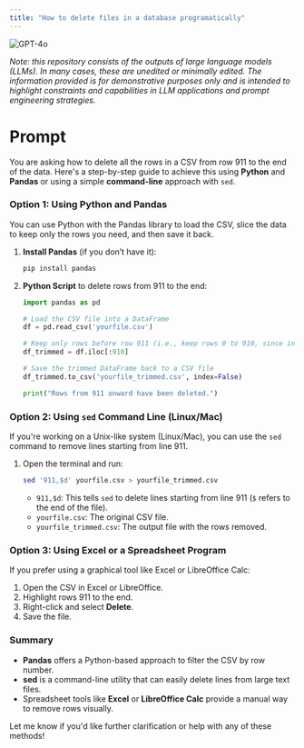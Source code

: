```yaml
---
title: "How to delete files in a database programatically"
---
```

![GPT-4o](https://img.shields.io/badge/GPT--4o-3333FF?style=for-the-badge&logo=openai&logoColor=white)



*Note: this repository consists of the outputs of large language models (LLMs). In many cases, these are unedited or minimally edited. The information provided is for demonstrative purposes only and is intended to highlight constraints and capabilities in LLM applications and prompt engineering strategies.*


# Prompt
You are asking how to delete all the rows in a CSV from row 911 to the end of the data. Here's a step-by-step guide to achieve this using **Python** and **Pandas** or using a simple **command-line** approach with `sed`.

### Option 1: Using Python and Pandas

You can use Python with the Pandas library to load the CSV, slice the data to keep only the rows you need, and then save it back.

1. **Install Pandas** (if you don’t have it):
   ```bash
   pip install pandas
   ```

2. **Python Script** to delete rows from 911 to the end:

   ```python
   import pandas as pd

   # Load the CSV file into a DataFrame
   df = pd.read_csv('yourfile.csv')

   # Keep only rows before row 911 (i.e., keep rows 0 to 910, since indexing starts from 0)
   df_trimmed = df.iloc[:910]

   # Save the trimmed DataFrame back to a CSV file
   df_trimmed.to_csv('yourfile_trimmed.csv', index=False)

   print("Rows from 911 onward have been deleted.")
   ```

### Option 2: Using `sed` Command Line (Linux/Mac)

If you're working on a Unix-like system (Linux/Mac), you can use the `sed` command to remove lines starting from line 911.

1. Open the terminal and run:
   ```bash
   sed '911,$d' yourfile.csv > yourfile_trimmed.csv
   ```

   - `911,$d`: This tells `sed` to delete lines starting from line 911 (`$` refers to the end of the file).
   - `yourfile.csv`: The original CSV file.
   - `yourfile_trimmed.csv`: The output file with the rows removed.

### Option 3: Using Excel or a Spreadsheet Program

If you prefer using a graphical tool like Excel or LibreOffice Calc:
1. Open the CSV in Excel or LibreOffice.
2. Highlight rows 911 to the end.
3. Right-click and select **Delete**.
4. Save the file.

### Summary
- **Pandas** offers a Python-based approach to filter the CSV by row number.
- **sed** is a command-line utility that can easily delete lines from large text files.
- Spreadsheet tools like **Excel** or **LibreOffice Calc** provide a manual way to remove rows visually.

Let me know if you'd like further clarification or help with any of these methods!